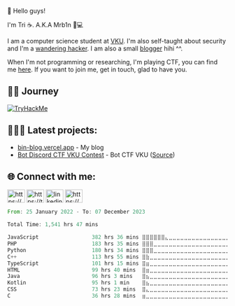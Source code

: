 <p>👋 Hello guys!</p>

<p>
  I'm Tri ☕. <span>A.K.A Mrb1n 🥷💻</p>I am a computer science student at <a href="https://vku.udn.vn/" target="blank">VKU</a>. I'm also self-taught about security and I'm a <a href="https://hackerone.com/mrb1n?type=user" target="blank">wandering hacker</a>. I am also a small <a href="https://bin-blog.vercel.app/" target="blank">blogger</a> hihi ^^. </p>

<p>
  When I'm not programming or researching, I'm playing CTF, you can find me <a href="https://ctftime.org/user/149881" target="blank">here</a>. If you want to join me, get in touch, glad to have you.
</p>
<h2>🧑‍💻 Journey</h2>
<a href="https://tryhackme.com/p/hyp3r" target="blank"><img src="https://tryhackme-badges.s3.amazonaws.com/hyp3r.png" alt="TryHackMe"></a>

<h2 align="left">👨🏻‍💻 Latest projects:</h3>

* [bin-blog.vercel.app](https://bin-blog.vercel.app) - My blog
* [Bot Discord CTF VKU Contest](https://discord.com/api/oauth2/authorize?client_id=1158269680289591369&permissions=8&scope=bot) - Bot CTF VKU ([Source](https://github.com/Bin-08-01/Bot-Discord-CTF-VKU))

<!--
![](https://komarev.com/ghpvc/?username=Bin-08-01&color=blue)
<a href="https://wakatime.com/@Bin_08_01">
<img src="https://wakatime.com/badge/user/a0ed3e52-55a7-428c-bd0b-3dea56cfb2fb.svg">&nbsp;
</a>

```Java
public class Me extends Person{
  private String name;
  private String[] passion;
  
  public Me(){
    this.name = "Minh Trí"
    this.passion = {"Code", "Read", "CTF", "Pentest", "Travel", "Sport", "Sing", "Game", "..."};
  }
  
  public void Sleep(){}
  public void Eat(){}
  public void Play(){}
}
```
-->
  
<h2 align="left">🌐 Connect with me:</h3>
<p align="left">
  
<a href="https://www.facebook.com/mtri.2112/" target="blank"><img align="center" src="https://raw.githubusercontent.com/rahuldkjain/github-profile-readme-generator/master/src/images/icons/Social/facebook.svg" alt="https://www.facebook.com/mtri.2112/" height="30" width="40" /></a>
<a href="https://twitter.com/0x_s4t0ru" target="blank"><img align="center" src="https://raw.githubusercontent.com/rahuldkjain/github-profile-readme-generator/master/src/images/icons/Social/twitter.svg" alt="https://twitter.com/0x_s4t0ru" height="30" width="40" /></a>
  <a href="https://www.linkedin.com/in/minh-tr%C3%AD-ph%E1%BA%A1m-3146911a5/" target="blank"><img align="center" src="https://cdn-icons-png.flaticon.com/512/145/145807.png" alt="linkedin" height="30" width="40" /></a>
  <a href="https://hackmd.io/@mrb1n" target="blank"><img align="center" src="https://uploads-public.hackmd.io/ZmEEvep.png" alt="https://hackmd.io/@mrb1n" height="30" width="40" /></a>
<!--  <a href="mailto:minhtri192035@gmail.com" target="blank"><img align="center" src="https://cdn-icons-png.flaticon.com/512/5968/5968534.png" alt="linkedin" height="30" width="40" /></a> -->
<!--  <a href="https://bin-blog.vercel.app/me" target="blank"><img align="center" src="https://cdn0.iconfinder.com/data/icons/social-networks-and-media-flat-icons/136/Social_Media_Socialmedia_network_share_socialnetwork_network-22-512.png" alt="Blog" height="30" width="40" /></a> -->
<!--   <a href="https://leetcode.com/minhtri192035/" target="blank"><img align="center" src="https://raw.githubusercontent.com/rahuldkjain/github-profile-readme-generator/master/src/images/icons/Social/leet-code.svg" alt="https://leetcode.com/minhtri192035/" height="30" width="40" /></a> -->
</p>

<!-- [![Top Langs](https://github-readme-stats.vercel.app/api/top-langs/?username=Bin-08-01&layout=compact)](https://github.com/anuraghazra/github-readme-stats) -->
<!--START_SECTION:waka-->

```rust
From: 25 January 2022 - To: 07 December 2023

Total Time: 1,541 hrs 47 mins

JavaScript                 382 hrs 36 mins ⣿⣿⣿⣿⣿⣿⣄⣀⣀⣀⣀⣀⣀⣀⣀⣀⣀⣀⣀⣀⣀⣀⣀⣀⣀   24.82 %
PHP                        183 hrs 35 mins ⣿⣿⣿⣀⣀⣀⣀⣀⣀⣀⣀⣀⣀⣀⣀⣀⣀⣀⣀⣀⣀⣀⣀⣀⣀   11.91 %
Python                     180 hrs 34 mins ⣿⣿⣿⣀⣀⣀⣀⣀⣀⣀⣀⣀⣀⣀⣀⣀⣀⣀⣀⣀⣀⣀⣀⣀⣀   11.71 %
C++                        113 hrs 55 mins ⣿⣷⣀⣀⣀⣀⣀⣀⣀⣀⣀⣀⣀⣀⣀⣀⣀⣀⣀⣀⣀⣀⣀⣀⣀   07.39 %
TypeScript                 101 hrs 15 mins ⣿⣶⣀⣀⣀⣀⣀⣀⣀⣀⣀⣀⣀⣀⣀⣀⣀⣀⣀⣀⣀⣀⣀⣀⣀   06.57 %
HTML                       99 hrs 40 mins  ⣿⣶⣀⣀⣀⣀⣀⣀⣀⣀⣀⣀⣀⣀⣀⣀⣀⣀⣀⣀⣀⣀⣀⣀⣀   06.46 %
Java                       96 hrs 3 mins   ⣿⣦⣀⣀⣀⣀⣀⣀⣀⣀⣀⣀⣀⣀⣀⣀⣀⣀⣀⣀⣀⣀⣀⣀⣀   06.23 %
Kotlin                     95 hrs 1 min    ⣿⣦⣀⣀⣀⣀⣀⣀⣀⣀⣀⣀⣀⣀⣀⣀⣀⣀⣀⣀⣀⣀⣀⣀⣀   06.16 %
CSS                        73 hrs 23 mins  ⣿⣄⣀⣀⣀⣀⣀⣀⣀⣀⣀⣀⣀⣀⣀⣀⣀⣀⣀⣀⣀⣀⣀⣀⣀   04.76 %
C                          36 hrs 28 mins  ⣶⣀⣀⣀⣀⣀⣀⣀⣀⣀⣀⣀⣀⣀⣀⣀⣀⣀⣀⣀⣀⣀⣀⣀⣀   02.37 %
```

<!--END_SECTION:waka-->
<!-- 
<p align="center">
  <img alt="Bin-08-01's Top Languages" src="https://github-readme-stats.vercel.app/api/top-langs/?username=Bin-08-01&langs_count=12&layout=compact&theme=react&hide_border=true&bg_color=0D1117" />
-->
<!--   <img alt="Bin-08-01's wakatime stats" src="https://github-readme-stats.vercel.app/api/wakatime?username=Bin_08_01&layout=compact&theme=react&hide_border=true&bg_color=0D1117" /> -->
<!--   <img alt="" src="https://leetcard.jacoblin.cool/minhtri192035?theme=nord&font=Cabin&ext=heatmap" /> -->
</p>


